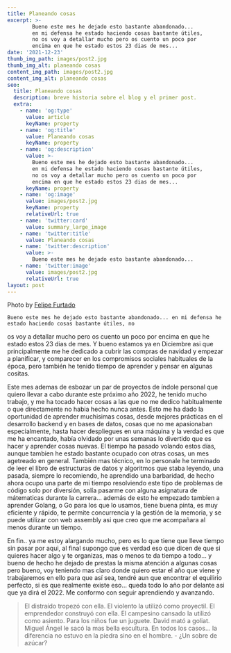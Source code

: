 ```yaml
---
title: Planeando cosas
excerpt: >-
        Bueno este mes he dejado esto bastante abandonado... 
        en mi defensa he estado haciendo cosas bastante útiles, 
        no os voy a detallar mucho pero os cuento un poco por 
        encima en que he estado estos 23 dias de mes...
date: '2021-12-23'
thumb_img_path: images/post2.jpg
thumb_img_alt: planeando cosas
content_img_path: images/post2.jpg
content_img_alt: planeando cosas
seo:
  title: Planeando cosas
  description: breve historia sobre el blog y el primer post.
  extra:
    - name: 'og:type'
      value: article
      keyName: property
    - name: 'og:title'
      value: Planeando cosas
      keyName: property
    - name: 'og:description'
      value: >-
        Bueno este mes he dejado esto bastante abandonado... 
        en mi defensa he estado haciendo cosas bastante útiles, 
        no os voy a detallar mucho pero os cuento un poco por 
        encima en que he estado estos 23 dias de mes...
      keyName: property
    - name: 'og:image'
      value: images/post2.jpg
      keyName: property
      relativeUrl: true
    - name: 'twitter:card'
      value: summary_large_image
    - name: 'twitter:title'
      value: Planeando cosas
    - name: 'twitter:description'
      value: >-
        Bueno este mes he dejado esto bastante abandonado...
    - name: 'twitter:image'
      value: images/post2.jpg
      relativeUrl: true
layout: post
---
```


Photo by [Felipe Furtado](https://unsplash.com/photos/2zDXqgTzEFE)

    Bueno este mes he dejado esto bastante abandonado... en mi defensa he estado haciendo cosas bastante útiles, no
os voy a detallar mucho pero os cuento un poco por encima en que he estado estos 23 dias de mes. Y bueno estamos ya en Diciembre asi que principalmente me he dedicado a cubrir las compras de navidad y empezar a planificar, y comparecer en los compromisos sociales habituales de la época, pero también he tenido tiempo de aprender y pensar en algunas cositas.

Este mes ademas de esbozar un par de proyectos de índole personal que quiero llevar a cabo durante este próximo año 2022, he tenido mucho trabajo, y me ha tocado hacer cosas a las que no me dedico habitualmente o que directamente no habia hecho nunca antes. Esto me ha dado la oportunidad de aprender muchisimas cosas, desde mejores prácticas en el desarrollo backend y en bases de datos, cosas que no me apasionaban especialmente, hasta hacer despliegues en una máquina y la verdad es que me ha encantado, había olvidado por unas semanas lo divertido que es hacer y aprender cosas nuevas. El tiempo ha pasado volando estos días, aunque tambien he estado bastante ocupado con otras cosas, un mes agetreado en general. También mas técnico, en lo personale he terminado de leer
el libro de estructuras de datos y algoritmos que staba leyendo, una pasada, siempre lo recomiendo, he aprendido una barbaridad, de hecho ahora ocupo una parte de mi tiempo resolviendo este tipo de problemas de código solo por diversión, solía pasarme con alguna asignatura de mátematicas durante la carrera...
además de esto he empezado tambien a aprender Golang, o Go para los que lo usamos, tiene buena pinta, es muy eficiente y rápido, te permite concurrencia y la gestión de la memoria, y se puede utilizar con web assembly asi que creo que me acompañara al menos durante un tiempo.

En fin.. ya me estoy alargando mucho, pero es lo que tiene que lleve tiempo sin pasar por aqui, al final supongo que es verdad eso que dicen de que si quieres hacer algo y te organizas, mas o menos te da tiempo a todo...
y bueno de hecho he dejado de prestas la misma atención a algunas cosas pero bueno, voy teniendo mas claro donde quiero estar el año que viene y trabajaremos en ello para que así sea, tendré aun que encontrar el equilirio perfecto, si es que realmente existe eso... queda todo lo año por delante asi que ya dirá el 2022. Me conformo con seguir aprendiendo y avanzando.




> El distraído tropezó con ella.
El violento la utilizó como proyectil.
El emprendedor construyó con ella.
El campesino cansado la utilizó como asiento.
Para los niños fue un juguete.
David mató a goliat.
Miguel Ángel le sacó la mas bella escultura.
En todos los casos...
la diferencia no estuvo en la piedra sino 
en el hombre. - ¿Un sobre de azúcar?

